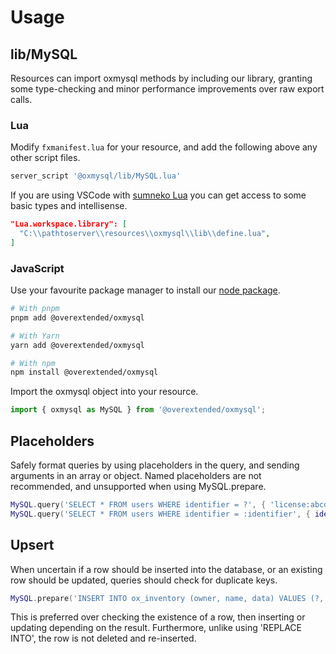 # Usage

## lib/MySQL

Resources can import oxmysql methods by including our library, granting some type-checking and minor performance improvements over raw export calls.

### Lua

Modify `fxmanifest.lua` for your resource, and add the following above any other script files.

```lua
server_script '@oxmysql/lib/MySQL.lua'
```

If you are using VSCode with [sumneko Lua](https://marketplace.visualstudio.com/items?itemName=sumneko.lua) you can get access to some basic types and intellisense.

```json
"Lua.workspace.library": [
  "C:\\pathtoserver\\resources\\oxmysql\\lib\\define.lua",
]
```

### JavaScript

Use your favourite package manager to install our [node package](https://www.npmjs.com/package/@overextended/oxmysql).

```bash
# With pnpm
pnpm add @overextended/oxmysql

# With Yarn
yarn add @overextended/oxmysql

# With npm
npm install @overextended/oxmysql
```

Import the oxmysql object into your resource.

```js
import { oxmysql as MySQL } from '@overextended/oxmysql';
```

## Placeholders

Safely format queries by using placeholders in the query, and sending arguments in an array or object.
Named placeholders are not recommended, and unsupported when using MySQL.prepare.

```lua
MySQL.query('SELECT * FROM users WHERE identifier = ?', { 'license:abcdefg' })
MySQL.query('SELECT * FROM users WHERE identifier = :identifier', { identifier = 'license:abcdefg' })
```

## Upsert

When uncertain if a row should be inserted into the database, or an existing row should be updated, queries should check for duplicate keys.

```lua
MySQL.prepare('INSERT INTO ox_inventory (owner, name, data) VALUES (?, ?, ?) ON DUPLICATE KEY UPDATE data = VALUES(data)', { owner, dbId, inventory })
```

This is preferred over checking the existence of a row, then inserting or updating depending on the result.
Furthermore, unlike using 'REPLACE INTO', the row is not deleted and re-inserted.
